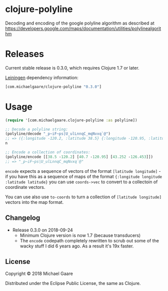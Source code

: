 # clojure-polyline

Decoding and encoding of the google polyline algorithm as described at
https://developers.google.com/maps/documentation/utilities/polylinealgorithm

# Releases

Current stable release is 0.3.0, which requires Clojure 1.7 or later.

[Leiningen](https://github.com/technomancy/leiningen) dependency information:
```clojure
[com.michaelgaare/clojure-polyline "0.3.0"]
```

# Usage

```clojure
(require '[com.michaelgaare.clojure-polyline :as polyline])

;; Decode a polyline string:
(polyline/decode "_p~iF~ps|U_ulLnnqC_mqNvxq`@")
;; => ({:longitude -120.2, :latitude 38.5} {:longitude -120.95, :latitude 40.7} {:longitude -126.453, :latitude 43.252})
n

;; Encode a collection of coordinates:
(polyline/encode [[38.5 -120.2] [40.7 -120.95] [43.252 -126.453]])
;; => "_p~iF~ps|U_ulLnnqC_mqNvxq`@"
```

`encode` expects a sequence of vectors of the format `[latitude
longitude]` - if you have this as a sequence of maps of the format
`{:longitude longitude :latitude latitude}` you can use `coords->vec` to
convert to a collectoin of coordinate vectors.

You can use also use `to-coords` to turn a collection of `[latitude
longitude]` vectors into the map format.

## Changelog

* Release 0.3.0 on 2018-09-24
  * Minimum Clojure version is now 1.7 (because transducers)
  * The `encode` codepath completely rewritten to scrub out some of
    the wacky stuff I did 6 years ago. As a result it's 19x faster.

## License

Copyright © 2018 Michael Gaare

Distributed under the Eclipse Public License, the same as Clojure.
